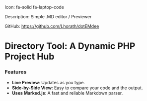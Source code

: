 Icon: fa-solid fa-laptop-code

Description: Simple .MD editor / Previewer

GitHub: https://github.com/Lhorath/dotEMdee

# Directory Tool: A Dynamic PHP Project Hub

### Features
- **Live Preview**: Updates as you type.
- **Side-by-Side View**: Easy to compare your code and the output.
- **Uses Marked.js**: A fast and reliable Markdown parser.
